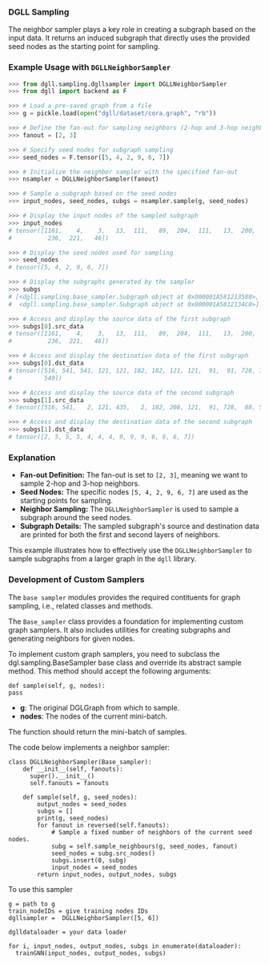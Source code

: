
### DGLL Sampling

The neighbor sampler plays a key role in creating a subgraph based on the input data. It returns an induced subgraph that directly uses the provided seed nodes as the starting point for sampling.

### Example Usage with `DGLLNeighborSampler`



```python
>>> from dgll.sampling.dgllsampler import DGLLNeighborSampler
>>> from dgll import backend as F

>>> # Load a pre-saved graph from a file
>>> g = pickle.load(open("dgll/dataset/cora.graph", "rb"))

>>> # Define the fan-out for sampling neighbors (2-hop and 3-hop neighbors)
>>> fanout = [2, 3]

>>> # Specify seed nodes for subgraph sampling
>>> seed_nodes = F.tensor([5, 4, 2, 9, 6, 7])

>>> # Initialize the neighbor sampler with the specified fan-out
>>> nsampler = DGLLNeighborSampler(fanout)

>>> # Sample a subgraph based on the seed nodes
>>> input_nodes, seed_nodes, subgs = nsampler.sample(g, seed_nodes)

>>> # Display the input nodes of the sampled subgraph
>>> input_nodes
# tensor([1161,    4,    3,   13,  111,   89,  204,  111,   13,  200,  236,  200,
#          236,  221,   46])

>>> # Display the seed nodes used for sampling
>>> seed_nodes
# tensor([5, 4, 2, 9, 6, 7])

>>> # Display the subgraphs generated by the sampler
>>> subgs
# [<dgll.sampling.base_sampler.Subgraph object at 0x000001A581213580>, 
#  <dgll.sampling.base_sampler.Subgraph object at 0x000001A5812134C0>]

>>> # Access and display the source data of the first subgraph
>>> subgs[0].src_data
# tensor([1161,    4,    3,   13,  111,   89,  204,  111,   13,  200,  236,  200,
#          236,  221,   46])

>>> # Access and display the destination data of the first subgraph
>>> subgs[0].dst_data
# tensor([516, 541, 541, 121, 121, 182, 182, 121, 121,  91,  91, 728, 728,  88,
#         549])

>>> # Access and display the source data of the second subgraph
>>> subgs[1].src_data
# tensor([516, 541,   2, 121, 435,   2, 182, 208, 121,  91, 728,  88, 549])

>>> # Access and display the destination data of the second subgraph
>>> subgs[1].dst_data
# tensor([2, 5, 5, 5, 4, 4, 4, 9, 9, 9, 6, 6, 6, 7])
```

### Explanation

- **Fan-out Definition:** The fan-out is set to `[2, 3]`, meaning we want to sample 2-hop and 3-hop neighbors.
- **Seed Nodes:** The specific nodes `[5, 4, 2, 9, 6, 7]` are used as the starting points for sampling.
- **Neighbor Sampling:** The `DGLLNeighborSampler` is used to sample a subgraph around the seed nodes.
- **Subgraph Details:** The sampled subgraph's source and destination data are printed for both the first and second layers of neighbors.

This example illustrates how to effectively use the `DGLLNeighborSampler` to sample subgraphs from a larger graph in the `dgll` library.



### Development of Custom Samplers

The `base sampler` modules provides the required contituents for graph sampling, i.e., related classes and methods. 

The `Base_sampler` class provides a foundation for implementing custom graph samplers. It also includes utilities for creating subgraphs and generating neighbors for given nodes.


To implement custom graph samplers, you need to subclass the dgl.sampling.BaseSampler base class and override its abstract sample method. This method should accept the following arguments:

```
def sample(self, g, nodes):
pass
```

- **g**: The original DGLGraph from which to sample.
- **nodes**: The nodes of the current mini-batch.

The function should return the mini-batch of samples.

The code below implements a neighbor sampler:


```
class DGLLNeighborSampler(Base_sampler):
    def __init__(self, fanouts):
      super().__init__()
      self.fanouts = fanouts

    def sample(self, g, seed_nodes):
        output_nodes = seed_nodes
        subgs = []
        print(g, seed_nodes)
        for fanout in reversed(self.fanouts):
            # Sample a fixed number of neighbors of the current seed nodes.
            subg = self.sample_neighbours(g, seed_nodes, fanout)
            seed_nodes = subg.src_nodes()
            subgs.insert(0, subg)
            input_nodes = seed_nodes
        return input_nodes, output_nodes, subgs
```


To use this sampler
```
g = path to g
train_nodeIDs = give training nodes IDs
dgllsampler =  DGLLNeighborSampler([5, 6])

dglldataloader = your data loader

for i, input_nodes, output_nodes, subgs in enumerate(dataloader):
  trainGNN(input_nodes, output_nodes, subgs)
```